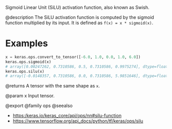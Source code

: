 Sigmoid Linear Unit (SiLU) activation function, also known as Swish.

@description
The SiLU activation function is computed by the sigmoid function multiplied
by its input. It is defined as `f(x) = x * sigmoid(x)`.

# Examples
```python
x = keras.ops.convert_to_tensor([-6.0, 1.0, 0.0, 1.0, 6.0])
keras.ops.sigmoid(x)
# array([0.00247262, 0.7310586, 0.5, 0.7310586, 0.9975274], dtype=float32)
keras.ops.silu(x)
# array([-0.0148357, 0.7310586, 0.0, 0.7310586, 5.9851646], dtype=float32)
```

@returns
A tensor with the same shape as `x`.

@param x
Input tensor.

@export
@family ops
@seealso
+ <https:/keras.io/keras_core/api/ops/nn#silu-function>
+ <https://www.tensorflow.org/api_docs/python/tf/keras/ops/silu>
